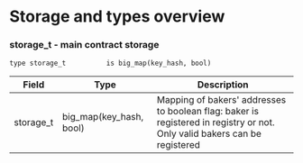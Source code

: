 # Storage and types overview

### storage\_t - main contract storage

```pascaligo
type storage_t          is big_map(key_hash, bool)
```

| Field      | Type                      | Description                                                                                                               |
| ---------- | ------------------------- | ------------------------------------------------------------------------------------------------------------------------- |
| storage\_t | big\_map(key\_hash, bool) | Mapping of bakers' addresses to boolean flag: baker is registered in registry or not. Only valid bakers can be registered |
